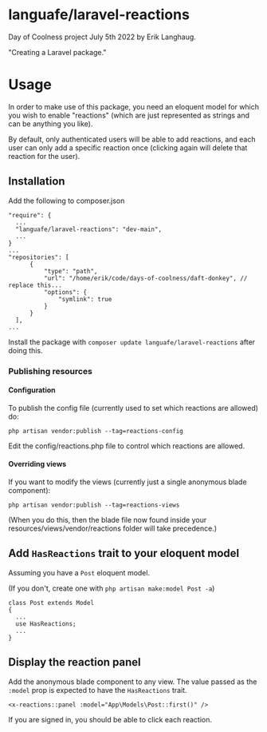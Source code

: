 # languafe/laravel-reactions

Day of Coolness project July 5th 2022 by Erik Langhaug.

"Creating a Laravel package."


# Usage

In order to make use of this package, you need an eloquent model for which you
wish to enable "reactions" (which are just represented as strings and can be
anything you like).

By default, only authenticated users will be able to add reactions, and each
user can only add a specific reaction once (clicking again will delete that
reaction for the user).

## Installation

Add the following to composer.json

```
"require": {
  ...
  "languafe/laravel-reactions": "dev-main",
  ...
}
...
"repositories": [
      {
          "type": "path",
          "url": "/home/erik/code/days-of-coolness/daft-donkey", // replace this...
          "options": {
              "symlink": true
          }
      }
  ],
...
```

Install the package with `composer update languafe/laravel-reactions` after doing this.

### Publishing resources

#### Configuration

To publish the config file (currently used to set which reactions are allowed) do:

`php artisan vendor:publish --tag=reactions-config`

Edit the config/reactions.php file to control which reactions are allowed.

#### Overriding views

If you want to modify the views (currently just a single anonymous blade component):

`php artisan vendor:publish --tag=reactions-views`

(When you do this, then the blade file now found inside your resources/views/vendor/reactions folder will take precedence.)

## Add `HasReactions` trait to your eloquent model

Assuming you have a `Post` eloquent model.

(If you don't, create one with `php artisan make:model Post -a`)

```
class Post extends Model
{
  ...
  use HasReactions;
  ...
}
```

## Display the reaction panel

Add the anonymous blade component to any view. The value passed as the `:model`
prop is expected to have the `HasReactions` trait.

```
<x-reactions::panel :model="App\Models\Post::first()" />
```

If you are signed in, you should be able to click each reaction.
